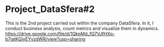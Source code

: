 # Project_DataSfera#2
This is the 2nd project carried out within the company DataSfera. In it, I conduct business analysis, count metrics and visualize them in dynamics.
https://drive.google.com/file/d/1QkpMd_fQ7VJfHXp-b7jatKQjyEYvzdWR/view?usp=sharing
